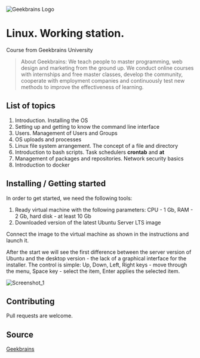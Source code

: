 ![Geekbrains Logo](https://github.com/ilyastartsdata/introductiontopython/blob/master/gb.png)

# Linux. Working station.

Course from Geekbrains University

> About Geekbrains: We teach people to master programming, web design and marketing from the ground up. We conduct online courses with internships and free master classes, develop the community, cooperate with employment companies and continuously test new methods to improve the effectiveness of learning.

## List of topics

1. Introduction. Installing the OS
2. Setting up and getting to know the command line interface
3. Users. Management of Users and Groups
4. OS uploads and processes
5. Linux file system arrangement. The concept of a file and directory
6. Introduction to bash scripts. Task schedulers **crontab** and **at**
7. Management of packages and repositories. Network security basics
8. Introduction to docker

## Installing / Getting started

In order to get started, we need the following tools:
  
  1. Ready virtual machine with the following parameters: CPU - 1 Gb, RAM - 2 Gb, hard disk - at least 10 Gb
  2. Downloaded version of the latest Ubuntu Server LTS image
  
Connect the image to the virtual machine as shown in the instructions and launch it.

After the start we will see the first difference between the server version of Ubuntu and the desktop version - the lack of a graphical interface for the installer. The control is simple: Up, Down, Left, Right keys - move through the menu, Space key - select the item, Enter applies the selected item.

![Screenshot_1](https://github.com/ilyastartsdata/linux_workstation/blob/main/screenshots/%231.png)

## Contributing

Pull requests are welcome.

## Source

[Geekbrains](https://geekbrains.ru)
